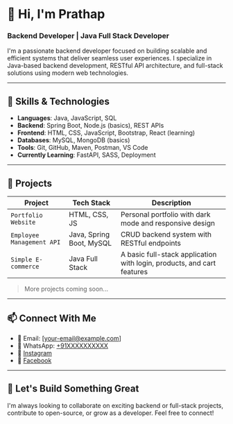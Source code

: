 # 👋 Hi, I'm Prathap

### Backend Developer | Java Full Stack Developer

I'm a passionate backend developer focused on building scalable and efficient systems that deliver seamless user experiences. I specialize in Java-based backend development, RESTful API architecture, and full-stack solutions using modern web technologies.

---

## 🚀 Skills & Technologies

- **Languages**: Java, JavaScript, SQL
- **Backend**: Spring Boot, Node.js (basics), REST APIs
- **Frontend**: HTML, CSS, JavaScript, Bootstrap, React (learning)
- **Databases**: MySQL, MongoDB (basics)
- **Tools**: Git, GitHub, Maven, Postman, VS Code
- **Currently Learning**: FastAPI, SASS, Deployment

---

## 💼 Projects

| Project | Tech Stack | Description |
|--------|------------|-------------|
| `Portfolio Website` | HTML, CSS, JS | Personal portfolio with dark mode and responsive design |
| `Employee Management API` | Java, Spring Boot, MySQL | CRUD backend system with RESTful endpoints |
| `Simple E-commerce` | Java Full Stack | A basic full-stack application with login, products, and cart features |

> More projects coming soon...

---

## 📫 Connect With Me

- 📧 Email: [your-email@example.com]
- 📱 WhatsApp: [+91XXXXXXXXXX](https://wa.me/91XXXXXXXXXX)
- 📸 [Instagram](https://www.instagram.com/prathap_012?igsh=MXNsNnV2dnE3dGJoMg==)
- 📘 [Facebook](https://www.facebook.com/share/1ENdyk5zep/)

---

## 🧠 Let's Build Something Great

I'm always looking to collaborate on exciting backend or full-stack projects, contribute to open-source, or grow as a developer. Feel free to connect!

